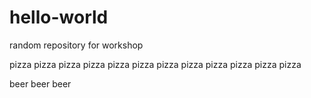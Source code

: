 hello-world
===========

random repository for workshop

pizza pizza pizza pizza pizza pizza pizza pizza pizza pizza pizza pizza

beer beer beer
